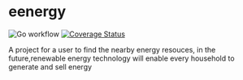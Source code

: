 # eenergy

![Go workflow](https://github.com/aradwann/eenergy/actions/workflows/test.yml/badge.svg)
[![Coverage Status](https://coveralls.io/repos/github/aradwann/eenergy/badge.svg?branch=main)](https://coveralls.io/github/aradwann/eenergy?branch=main)


A project for a user to find the nearby energy resouces, 
in the future,renewable energy technology will enable every household to generate and sell energy 
